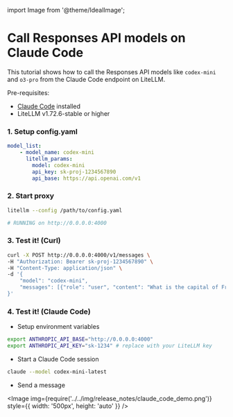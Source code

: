 import Image from '@theme/IdealImage';

# Call Responses API models on Claude Code

This tutorial shows how to call the Responses API models like `codex-mini` and `o3-pro` from the Claude Code endpoint on LiteLLM.


Pre-requisites:

- [Claude Code](https://docs.anthropic.com/en/docs/claude-code/overview) installed
- LiteLLM v1.72.6-stable or higher


### 1. Setup config.yaml

```yaml
model_list:
    - model_name: codex-mini    
      litellm_params:
        model: codex-mini
        api_key: sk-proj-1234567890
        api_base: https://api.openai.com/v1
```

### 2. Start proxy

```bash
litellm --config /path/to/config.yaml

# RUNNING on http://0.0.0.0:4000
```

### 3. Test it! (Curl)

```bash
curl -X POST http://0.0.0.0:4000/v1/messages \
-H "Authorization: Bearer sk-proj-1234567890" \
-H "Content-Type: application/json" \
-d '{
    "model": "codex-mini",
    "messages": [{"role": "user", "content": "What is the capital of France?"}]
}'
```

### 4. Test it! (Claude Code)

- Setup environment variables

```bash
export ANTHROPIC_API_BASE="http://0.0.0.0:4000"
export ANTHROPIC_API_KEY="sk-1234" # replace with your LiteLLM key
```

- Start a Claude Code session

```bash
claude --model codex-mini-latest
```

- Send a message

<Image img={require('../../img/release_notes/claude_code_demo.png')} style={{ width: '500px', height: 'auto' }} />